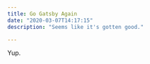 ```yaml
---
title: Go Gatsby Again
date: "2020-03-07T14:17:15"
description: "Seems like it's gotten good."

---
```


Yup.
